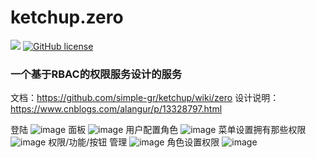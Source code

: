# ketchup.zero
[![](https://img.shields.io/badge/.NET%20Core-3.1-brightgreen.svg?style=flat-square)](https://www.microsoft.com/net/download/core) 
[![GitHub license](https://img.shields.io/badge/license-MIT-brightgreen.svg?style=flat-square)](https://github.com/simple-gr/ketchup/blob/master/LICENSE) 
### 一个基于RBAC的权限服务设计的服务

文档：https://github.com/simple-gr/ketchup/wiki/zero
设计说明：https://www.cnblogs.com/alangur/p/13328797.html

登陆
![image](https://github.com/simple-gr/ketchup.zero/blob/master/images/login.png)
面板
![image](https://github.com/simple-gr/ketchup.zero/blob/master/images/1.png)
用户配置角色
![image](https://github.com/simple-gr/ketchup.zero/blob/master/images/2.png)
菜单设置拥有那些权限
![image](https://github.com/simple-gr/ketchup.zero/blob/master/images/3.png)
权限/功能/按钮 管理
![image](https://github.com/simple-gr/ketchup.zero/blob/master/images/4.png)
角色设置权限
![image](https://github.com/simple-gr/ketchup.zero/blob/master/images/5.png)
